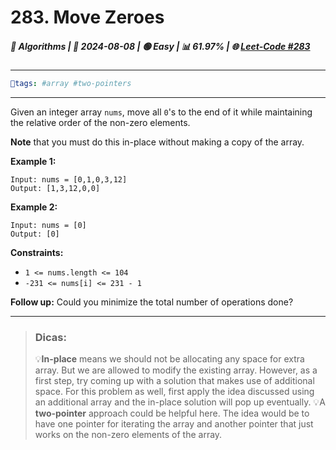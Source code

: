 # 283. Move Zeroes
##### 📌 Algorithms | 📅 2024-08-08 | 🟢 Easy | 📊 61.97% | 🌐 [Leet-Code #283](https://leetcode.com/problems/move-zeroes)
---
```yaml
🔖tags: #array #two-pointers
```
---
Given an integer array `nums`, move all `0`'s to the end of it while maintaining the relative order of the non-zero elements.

**Note** that you must do this in-place without making a copy of the array.

**Example 1:**

```
Input: nums = [0,1,0,3,12]
Output: [1,3,12,0,0]

```

**Example 2:**

```
Input: nums = [0]
Output: [0]

```

**Constraints:**

- `1 <= nums.length <= 104`
- `-231 <= nums[i] <= 231 - 1`

**Follow up:** Could you minimize the total number of operations done?


---
> ### Dicas:
>💡<b>In-place</b> means we should not be allocating any space for extra array. But we are allowed to modify the existing array. However, as a first step, try coming up with a solution that makes use of additional space. For this problem as well, first apply the idea discussed using an additional array and the in-place solution will pop up eventually.
>💡A <b>two-pointer</b> approach could be helpful here. The idea would be to have one pointer for iterating the array and another pointer that just works on the non-zero elements of the array.